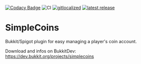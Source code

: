 [![Codacy Badge](https://app.codacy.com/project/badge/Grade/e7a64f286b0b41a498d52dedcdad33a1)](https://www.codacy.com/manual/axelrindle/SimpleCoins?utm_source=github.com&amp;utm_medium=referral&amp;utm_content=axelrindle/SimpleCoins&amp;utm_campaign=Badge_Grade)
![CI](https://github.com/axelrindle/SimpleCoins/workflows/CI/badge.svg)
[![gitlocalized ](https://gitlocalize.com/repo/5042/whole_project/badge.svg)](https://gitlocalize.com/repo/5042/whole_project?utm_source=badge)
[![latest release](https://img.shields.io/github/v/release/axelrindle/SimpleCoins?include_prereleases)](https://github.com/axelrindle/SimpleCoins/releases/latest)

# SimpleCoins

Bukkit/Spigot plugin for easy managing a player's coin account.

Download and infos on BukkitDev:
https://dev.bukkit.org/projects/simplecoins
